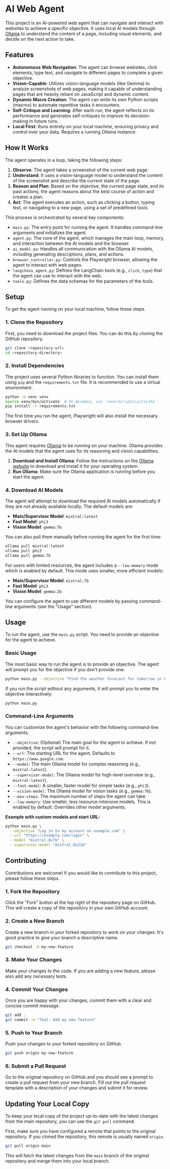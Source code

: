 # AI Web Agent

This project is an AI-powered web agent that can navigate and interact with websites to achieve a specific objective. It uses local AI models through [Ollama](https://ollama.com/) to understand the content of a page, including visual elements, and decide on the next action to take.

## Features

*   **Autonomous Web Navigation**: The agent can browse websites, click elements, type text, and navigate to different pages to complete a given objective.
*   **Vision-Capable**: Utilizes vision-language models (like Gemma) to analyze screenshots of web pages, making it capable of understanding pages that are heavily reliant on JavaScript and dynamic content.
*   **Dynamic Macro Creation**: The agent can write its own Python scripts (macros) to automate repetitive tasks it encounters.
*   **Self-Critique and Learning**: After each run, the agent reflects on its performance and generates self-critiques to improve its decision-making in future runs.
*   **Local First**: Runs entirely on your local machine, ensuring privacy and control over your data. Requires a running Ollama instance.

## How It Works

The agent operates in a loop, taking the following steps:

1.  **Observe**: The agent takes a screenshot of the current web page.
2.  **Understand**: It uses a vision-language model to understand the content of the screenshot and describe the current state of the page.
3.  **Reason and Plan**: Based on the objective, the current page state, and its past actions, the agent reasons about the best course of action and creates a plan.
4.  **Act**: The agent executes an action, such as clicking a button, typing text, or navigating to a new page, using a set of predefined tools.

This process is orchestrated by several key components:

*   `main.py`: The entry point for running the agent. It handles command-line arguments and initializes the agent.
*   `agent.py`: The core of the agent, which manages the main loop, memory, and interaction between the AI models and the browser.
*   `ai_model.py`: Handles all communication with the Ollama AI models, including generating descriptions, plans, and actions.
*   `browser_controller.py`: Controls the Playwright browser, allowing the agent to interact with web pages.
*   `langchain_agent.py`: Defines the LangChain tools (e.g., `click`, `type`) that the agent can use to interact with the web.
*   `tools.py`: Defines the data schemas for the parameters of the tools.

## Setup

To get the agent running on your local machine, follow these steps.

### 1. Clone the Repository

First, you need to download the project files. You can do this by cloning the GitHub repository.

```bash
git clone <repository-url>
cd <repository-directory>
```

### 2. Install Dependencies

The project uses several Python libraries to function. You can install them using `pip` and the `requirements.txt` file. It is recommended to use a virtual environment.

```bash
python -m venv venv
source venv/bin/activate  # On Windows, use `venv\Scripts\activate`
pip install -r requirements.txt
```

The first time you run the agent, Playwright will also install the necessary browser drivers.

### 3. Set Up Ollama

This agent requires [Ollama](https://ollama.com/) to be running on your machine. Ollama provides the AI models that the agent uses for its reasoning and vision capabilities.

1.  **Download and Install Ollama**: Follow the instructions on the [Ollama website](https://ollama.com/) to download and install it for your operating system.
2.  **Run Ollama**: Make sure the Ollama application is running before you start the agent.

### 4. Download AI Models

The agent will attempt to download the required AI models automatically if they are not already available locally. The default models are:

*   **Main/Supervisor Model**: `mixtral:latest`
*   **Fast Model**: `phi3`
*   **Vision Model**: `gemma:7b`

You can also pull them manually before running the agent for the first time:

```bash
ollama pull mixtral:latest
ollama pull phi3
ollama pull gemma:7b
```

For users with limited resources, the agent includes a `--low-memory` mode which is enabled by default. This mode uses smaller, more efficient models:

*   **Main/Supervisor Model**: `mistral:7b`
*   **Fast Model**: `phi3`
*   **Vision Model**: `gemma:2b`

You can configure the agent to use different models by passing command-line arguments (see the "Usage" section).

## Usage

To run the agent, use the `main.py` script. You need to provide an objective for the agent to achieve.

### Basic Usage

The most basic way to run the agent is to provide an objective. The agent will prompt you for the objective if you don't provide one.

```bash
python main.py --objective "Find the weather forecast for tomorrow in London"
```

If you run the script without any arguments, it will prompt you to enter the objective interactively:

```bash
python main.py
```

### Command-Line Arguments

You can customize the agent's behavior with the following command-line arguments:

*   `--objective`: (Optional) The main goal for the agent to achieve. If not provided, the script will prompt for it.
*   `--url`: The starting URL for the agent. Defaults to `https://www.google.com`.
*   `--model`: The main Ollama model for complex reasoning (e.g., `mixtral:latest`).
*   `--supervisor-model`: The Ollama model for high-level overview (e.g., `mixtral:latest`).
*   `--fast-model`: A smaller, faster model for simple tasks (e.g., `phi3`).
*   `--vision-model`: The Ollama model for vision tasks (e.g., `gemma:7b`).
*   `--max-steps`: The maximum number of steps the agent can take.
*   `--low-memory`: Use smaller, less resource-intensive models. This is enabled by default. Overrides other model arguments.

**Example with custom models and start URL:**

```bash
python main.py \
  --objective "Log in to my account on example.com" \
  --url "https://example.com/login" \
  --model "mixtral:8x7b" \
  --supervisor-model "mixtral:8x22b"
```

## Contributing

Contributions are welcome! If you would like to contribute to this project, please follow these steps.

### 1. Fork the Repository

Click the "Fork" button at the top right of the repository page on GitHub. This will create a copy of the repository in your own GitHub account.

### 2. Create a New Branch

Create a new branch in your forked repository to work on your changes. It's good practice to give your branch a descriptive name.

```bash
git checkout -b my-new-feature
```

### 3. Make Your Changes

Make your changes to the code. If you are adding a new feature, please also add any necessary tests.

### 4. Commit Your Changes

Once you are happy with your changes, commit them with a clear and concise commit message.

```bash
git add .
git commit -m "feat: Add my new feature"
```

### 5. Push to Your Branch

Push your changes to your forked repository on GitHub.

```bash
git push origin my-new-feature
```

### 6. Submit a Pull Request

Go to the original repository on GitHub and you should see a prompt to create a pull request from your new branch. Fill out the pull request template with a description of your changes and submit it for review.

## Updating Your Local Copy

To keep your local copy of the project up-to-date with the latest changes from the main repository, you can use the `git pull` command.

First, make sure you have configured a remote that points to the original repository. If you cloned the repository, this remote is usually named `origin`.

```bash
git pull origin main
```

This will fetch the latest changes from the `main` branch of the original repository and merge them into your local branch.
